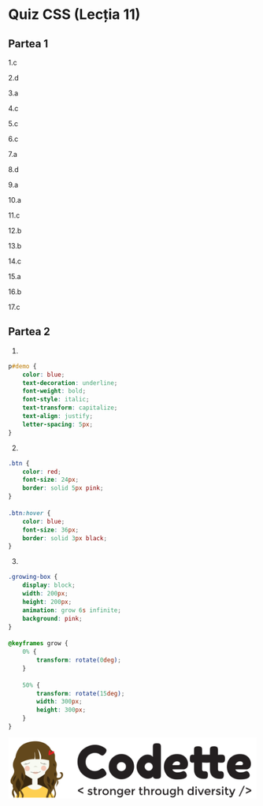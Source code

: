 # Quiz CSS \(Lecția 11\)

## Partea 1

1.c

2.d

3.a

4.c

5.c

6.c

7.a

8.d

9.a

10.a

11.c

12.b

13.b

14.c

15.a

16.b

17.c

## Partea 2

1.

```css
p#demo {
    color: blue;
    text-decoration: underline;
    font-weight: bold;
    font-style: italic;
    text-transform: capitalize;
    text-align: justify;    
    letter-spacing: 5px;
}
```

2.

```css
.btn {
    color: red;
    font-size: 24px;
    border: solid 5px pink;
}

.btn:hover {
    color: blue;
    font-size: 36px;
    border: solid 3px black;
}
```

3.

```css
.growing-box {
    display: block;
    width: 200px;
    height: 200px;
    animation: grow 6s infinite;
    background: pink;
}

@keyframes grow {
    0% {
        transform: rotate(0deg);
    }

    50% {
        transform: rotate(15deg);
        width: 300px;
        height: 300px;
    }
}
```

![](../.gitbook/assets/logos-02.svg)

